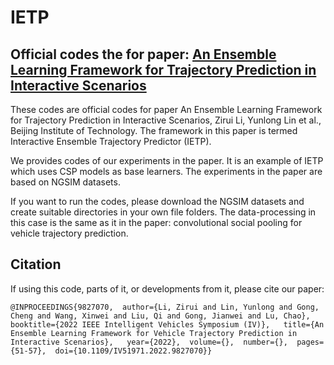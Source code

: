# IETP
## Official codes the for paper: [An Ensemble Learning Framework for Trajectory Prediction in Interactive Scenarios](https://ieeexplore.ieee.org/document/9827070)
These codes are official codes for paper An Ensemble Learning Framework for Trajectory Prediction in Interactive Scenarios, Zirui Li, Yunlong Lin et al., Beijing Institute of Technology. The framework in this paper is termed Interactive Ensemble Trajectory Predictor (IETP).



We provides codes of our experiments in the paper. It is an example of IETP which uses CSP models as base learners.
The experiments in the paper are based on NGSIM datasets.

If you want to run the codes, please download the NGSIM datasets and create suitable directories in your own file folders. The data-processing in this case is the same as it in  the paper: convolutional social pooling for vehicle trajectory prediction.


## Citation
If using this code, parts of it, or developments from it, please cite our paper:

```
@INPROCEEDINGS{9827070,  author={Li, Zirui and Lin, Yunlong and Gong, Cheng and Wang, Xinwei and Liu, Qi and Gong, Jianwei and Lu, Chao},  booktitle={2022 IEEE Intelligent Vehicles Symposium (IV)},   title={An Ensemble Learning Framework for Vehicle Trajectory Prediction in Interactive Scenarios},   year={2022},  volume={},  number={},  pages={51-57},  doi={10.1109/IV51971.2022.9827070}}
```
